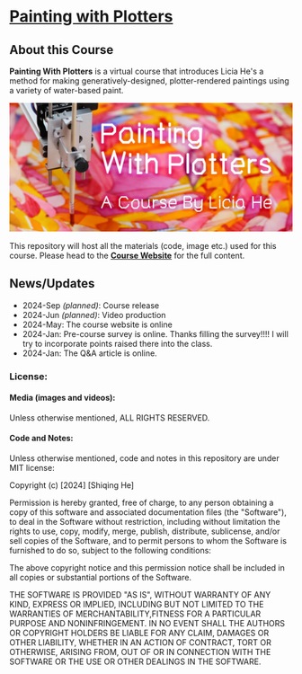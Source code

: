
# [Painting with Plotters](https://www.eyesofpanda.com/project/painting_with_plotters/)

## About this Course

**Painting With Plotters** is a virtual course that introduces Licia He's a method for making generatively-designed, plotter-rendered paintings using a variety of water-based paint. 

![](assets/web_ver/00/00_banner.jpg)

This repository will host all the materials (code, image etc.) used for this course. Please head to the [**Course Website**](https://www.eyesofpanda.com/project/painting_with_plotters/) for the full content. 


## News/Updates

- 2024-Sep *(planned)*: Course release
- 2024-Jun *(planned)*: Video production 
- 2024-May: The course website is online 
- 2024-Jan: Pre-course survey is online. Thanks filling the survey!!!! I will try to incorporate points raised there into the class.   
- 2024-Jan: The Q&A article is online.


### License: 
#### Media (images and videos):
Unless otherwise mentioned, ALL RIGHTS RESERVED. 
#### Code and Notes:
Unless otherwise mentioned, code and notes in this repository are under MIT license: 

Copyright (c) [2024] [Shiqing He]

Permission is hereby granted, free of charge, to any person obtaining a copy of this software and associated documentation files (the "Software"), to deal in the Software without restriction, including without limitation the rights to use, copy, modify, merge, publish, distribute, sublicense, and/or sell copies of the Software, and to permit persons to whom the Software is furnished to do so, subject to the following conditions:

The above copyright notice and this permission notice shall be included in all copies or substantial portions of the Software.

THE SOFTWARE IS PROVIDED "AS IS", WITHOUT WARRANTY OF ANY KIND, EXPRESS OR IMPLIED, INCLUDING BUT NOT LIMITED TO THE WARRANTIES OF MERCHANTABILITY,FITNESS FOR A PARTICULAR PURPOSE AND NONINFRINGEMENT. IN NO EVENT SHALL THE AUTHORS OR COPYRIGHT HOLDERS BE LIABLE FOR ANY CLAIM, DAMAGES OR OTHER LIABILITY, WHETHER IN AN ACTION OF CONTRACT, TORT OR OTHERWISE, ARISING FROM, OUT OF OR IN CONNECTION WITH THE SOFTWARE OR THE USE OR OTHER DEALINGS IN THE SOFTWARE.